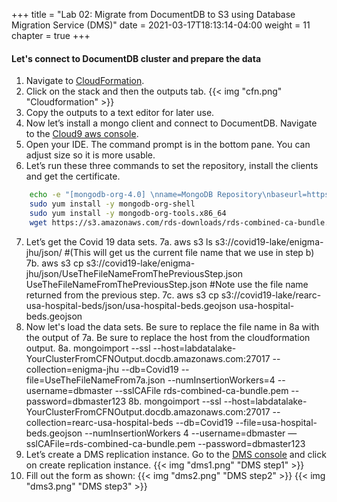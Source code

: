 +++
title = "Lab 02: Migrate from DocumentDB to S3 using Database Migration Service (DMS)"
date = 2021-03-17T18:13:14-04:00
weight = 11
chapter = true
+++

#### Let's connect to DocumentDB cluster and prepare the data
1. Navigate to [CloudFormation](https://us-east-2.console.aws.amazon.com/cloudformation/home?region=us-east-2). 
2. Click on the stack and then the outputs tab.
{{< img "cfn.png" "Cloudformation" >}}
3. Copy the outputs to a text editor for later use.
4. Now let’s install a mongo client and connect to DocumentDB. Navigate to the [Cloud9 aws console](https://us-east-2.console.aws.amazon.com/cloud9/home?region=us-east-2).
5. Open your IDE. The command prompt is in the bottom pane. You can adjust size so it is more usable.
6. Let’s run these three commands to set the repository, install the clients and get the certificate.
```bash
    echo -e "[mongodb-org-4.0] \nname=MongoDB Repository\nbaseurl=https://repo.mongodb.org/yum/amazon/2013.03/mongodb-org/4.0/x86_64/\ngpgcheck=1 \nenabled=1 \ngpgkey=https://www.mongodb.org/static/pgp/server-4.0.asc" | sudo tee /etc/yum.repos.d/mongodb-org-4.0.repo
    sudo yum install -y mongodb-org-shell
    sudo yum install -y mongodb-org-tools.x86_64
    wget https://s3.amazonaws.com/rds-downloads/rds-combined-ca-bundle.pem
```
7. Let’s get the Covid 19 data sets.
    7a. aws s3 ls s3://covid19-lake/enigma-jhu/json/ #(This will get us the current file name that we use in step b)
    7b. aws s3 cp s3://covid19-lake/enigma-jhu/json/UseTheFileNameFromThePreviousStep.json UseTheFileNameFromThePreviousStep.json #Note use the file name returned from the previous step.
    7c. aws s3 cp s3://covid19-lake/rearc-usa-hospital-beds/json/usa-hospital-beds.geojson usa-hospital-beds.geojson
8. Now let's load the data sets. Be sure to replace the file name in 8a with the output of 7a. Be sure to replace the host from the cloudformation output.
    8a. mongoimport --ssl --host=labdatalake-YourClusterFromCFNOutput.docdb.amazonaws.com:27017 --collection=enigma-jhu --db=Covid19 --file=UseTheFileNameFrom7a.json --numInsertionWorkers=4 --username=dbmaster --sslCAFile rds-combined-ca-bundle.pem --password=dbmaster123
    8b. mongoimport --ssl --host=labdatalake-YourClusterFromCFNOutput.docdb.amazonaws.com:27017 --collection=rearc-usa-hospital-beds --db=Covid19 --file=usa-hospital-beds.geojson --numInsertionWorkers 4 --username=dbmaster —sslCAFile=rds-combined-ca-bundle.pem --password=dbmaster123
9. Let’s create a DMS replication instance. Go to the [DMS console](https://us-east-2.console.aws.amazon.com/dms/v2/home?region=us-east-2#firstRun) and click on create replication instance.
{{< img "dms1.png" "DMS step1" >}}
10. Fill out the form as shown:
{{< img "dms2.png" "DMS step2" >}}
{{< img "dms3.png" "DMS step3" >}}

